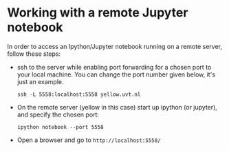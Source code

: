 # Working with a remote Jupyter notebook

In order to access an Ipython/Jupyter notebook running on a remote
server, follow these steps:

- ssh to the server while enabling port forwarding for a chosen port
  to your local machine. You can change the port number given below,
  it's just an example.

      ssh -L 5558:localhost:5558 yellow.uvt.nl

- On the remote server (yellow in this case) start up ipython (or
  jupyter), and specify the chosen port:

      ipython notebook --port 5558

- Open a browser and go to ``http://localhost:5558/``
